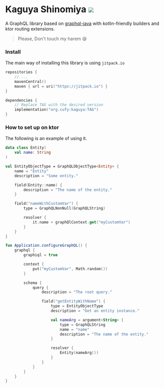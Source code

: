 # Kaguya Shinomiya [![](https://jitpack.io/v/org.cufy/kaguya.svg)](https://jitpack.io/#org.cufy/kaguya)

A GraphQL library based on
[graphql-java](http://github.com/graphql-java/graphql-java)
with kotlin-friendly builders and ktor routing extensions.

> Please, Don't touch my harem 😪

### Install

The main way of installing this library is
using `jitpack.io`

```kts
repositories {
    // ...
    mavenCentral()
    maven { url = uri("https://jitpack.io") }
}

dependencies {
    // Replace TAG with the desired version
    implementation("org.cufy:kaguya:TAG")
}
```

### How to set up on ktor

The following is an example of using it.

```kotlin
data class Entity(
    val name: String
)

val EntityObjectType = GraphQLObjectType<Entity> {
    name = "Entity"
    description = "Some entity."

    field(Entity::name) {
        description = "The name of the entity."
    }

    field("nameWithCustomVar") {
        type = GraphQLNonNull(GraphQLString)

        resolver {
            it.name + graphQlContext.get("myCustomVar")
        }
    }
}

fun Application.configureGraphQL() {
    graphql {
        graphiql = true

        context {
            put("myCustomVar", Math.random())
        }

        schema {
            query {
                description = "The root query."

                field("getEntityWithName") {
                    type = EntityObjectType
                    description = "Get an entity instance."

                    val nameArg = argument<String> {
                        type = GraphQLString
                        name = "name"
                        description = "The name of the entity."
                    }

                    resolver {
                        Entity(nameArg())
                    }
                }
            }
        }
    }
}
```
